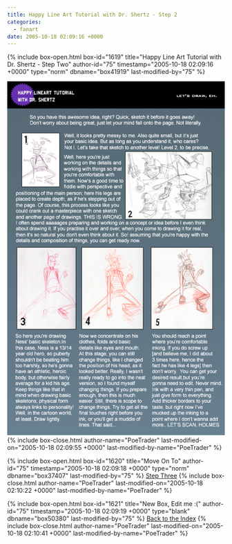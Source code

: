 ```yaml
---
title: Happy Line Art Tutorial with Dr. Shertz - Step 2
categories:
  - fanart
date: 2005-10-18 02:09:16 +0000
---
```

{% include box-open.html box-id="1619" title="Happy Line Art Tutorial with Dr. Shertz - Step Two" author-id="75" timestamp="2005-10-18 02:09:16 +0000" type="norm" dbname="box41919" last-modified-by="75" %}
<center><img src="step_2_gif.gif" /></center>
{% include box-close.html author-name="PoeTrader" last-modified-on="2005-10-18 02:09:55 +0000" last-modified-by-name="PoeTrader" %}

{% include box-open.html box-id="1620" title="Move On To" author-id="75" timestamp="2005-10-18 02:09:18 +0000" type="norm" dbname="box37407" last-modified-by="75" %}
<a href="step3.php">Step Three</a>
{% include box-close.html author-name="PoeTrader" last-modified-on="2005-10-18 02:10:22 +0000" last-modified-by-name="PoeTrader" %}

{% include box-open.html box-id="1621" title="New Box, Edit me :(" author-id="75" timestamp="2005-10-18 02:09:19 +0000" type="blank" dbname="box50380" last-modified-by="75" %}
<a href="index.php">Back to the Index</a>
{% include box-close.html author-name="PoeTrader" last-modified-on="2005-10-18 02:10:41 +0000" last-modified-by-name="PoeTrader" %}
